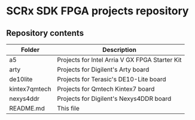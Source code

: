 # SCRx SDK FPGA projects repository

## Repository contents
Folder | Description
------ | -----------
a5              | Projects for Intel Arria V GX FPGA Starter Kit
arty            | Projects for Digilent's Arty board
de10lite        | Projects for Terasic's DE10-Lite board
kintex7qmtech   | Projects for Qmtech Kintex7 board
nexys4ddr       | Projects for Digilent's Nexys4DDR board
README.md       | This file

